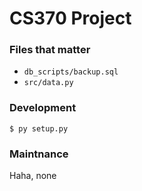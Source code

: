 # CS370 Project

### Files that matter
* `db_scripts/backup.sql`
* `src/data.py`

### Development
`$ py setup.py`

### Maintnance
Haha, none
